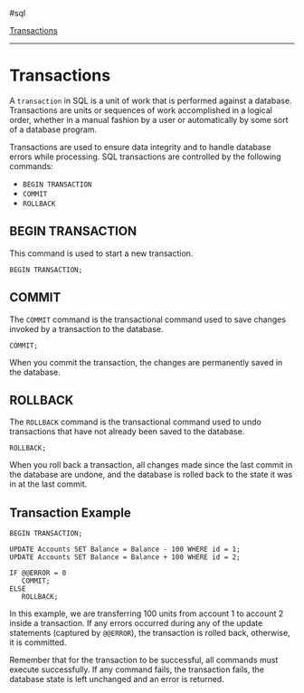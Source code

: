 
#sql 

[Transactions](SQL.md#Transactions)

---
# Transactions

A `transaction` in SQL is a unit of work that is performed against a database. Transactions are units or sequences of work accomplished in a logical order, whether in a manual fashion by a user or automatically by some sort of a database program.

Transactions are used to ensure data integrity and to handle database errors while processing. SQL transactions are controlled by the following commands:

- `BEGIN TRANSACTION`
- `COMMIT`
- `ROLLBACK`

## BEGIN TRANSACTION

This command is used to start a new transaction.

```
BEGIN TRANSACTION; 
```

## COMMIT

The `COMMIT` command is the transactional command used to save changes invoked by a transaction to the database.

```
COMMIT;
```

When you commit the transaction, the changes are permanently saved in the database.

## ROLLBACK

The `ROLLBACK` command is the transactional command used to undo transactions that have not already been saved to the database.

```
ROLLBACK;
```

When you roll back a transaction, all changes made since the last commit in the database are undone, and the database is rolled back to the state it was in at the last commit.

## Transaction Example

```
BEGIN TRANSACTION;

UPDATE Accounts SET Balance = Balance - 100 WHERE id = 1;
UPDATE Accounts SET Balance = Balance + 100 WHERE id = 2;

IF @@ERROR = 0
   COMMIT;
ELSE
   ROLLBACK;
```

In this example, we are transferring 100 units from account 1 to account 2 inside a transaction. If any errors occurred during any of the update statements (captured by `@@ERROR`), the transaction is rolled back, otherwise, it is committed.

Remember that for the transaction to be successful, all commands must execute successfully. If any command fails, the transaction fails, the database state is left unchanged and an error is returned.